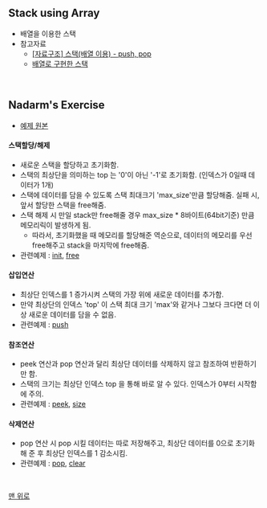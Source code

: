 ## Stack using Array
- 배열을 이용한 스택 
- 참고자료
    - [[자료구조] 스택(배열 이용) - push, pop](https://mailmail.tistory.com/26?category=724615)
    - [배열로 구현한 스택](https://blog.naver.com/rach117/221294516465)
<br>

## Nadarm's Exercise
- [예제 원본](https://github.com/nadarm/42-algorithm/tree/master/stack/stack_array)

#### 스택할당/해제
- 새로운 스택을 할당하고 초기화함.
- 스택의 최상단을 의미하는 top 는 '0'이 아닌 '-1'로 초기화함. (인덱스가 0일때 데이터가 1개)
- 스택에 데이터를 담을 수 있도록 스택 최대크기 'max_size'만큼 할당해줌. 실패 시, 앞서 할당한 스택을 free해줌.
- 스택 해제 시 만일 stack만 free해줄 경우 max_size * 8바이트(64bit기준) 만큼 메모리릭이 발생하게 됨. 
    - 따라서, 초기화했을 때 메모리를 할당해준 역순으로, 데이터의 메모리를 우선 free해주고 stack을 마지막에 free해줌.
- 관련예제 : [init](./stack_init.c), [free](./free_stack)

#### 삽입연산
- 최상단 인덱스를 1 증가시켜 스택의 가장 위에 새로운 데이터를 추가함. 
- 만약 최상단의 인덱스 'top' 이 스택 최대 크기 'max'와 같거나 그보다 크다면 더 이상 새로운 데이터를 담을 수 없음.
- 관련예제 : [push](./stack_push.c)

#### 참조연산
- peek 연산과 pop 연산과 달리 최상단 데이터를 삭제하지 않고 참조하여 반환하기만 함.
- 스택의 크기는 최상단 인덱스 top 을 통해 바로 알 수 있다. 인덱스가 0부터 시작함에 주의.
- 관련예제 : [peek](./stack_peek.c), [size](./stack_size.c)

#### 삭제연산
- pop 연산 시 pop 시킬 데이터는 따로 저장해주고, 최상단 데이터를 0으로 초기화해 준 후 최상단 인덱스를 1 감소시킴.
- 관련예제 : [pop](./stack_pop.c), [clear](./stack_clear)
<br>

[맨 위로](#stack-using-array)
